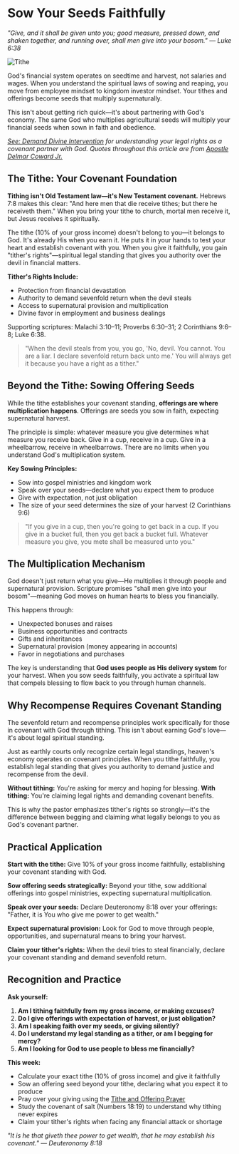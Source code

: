 # Sow Your Seeds Faithfully

*"Give, and it shall be given unto you; good measure, pressed down, and shaken together, and running over, shall men give into your bosom." — Luke 6:38*

![Tithe](../artworks/tithe.png)

God's financial system operates on seedtime and harvest, not salaries and wages. When you understand the spiritual laws of sowing and reaping, you move from employee mindset to kingdom investor mindset. Your tithes and offerings become seeds that multiply supernaturally.

This isn't about getting rich quick—it's about partnering with God's economy. The same God who multiplies agricultural seeds will multiply your financial seeds when sown in faith and obedience.

*[See: Demand Divine Intervention](demand-divine-intervention.md) for understanding your legal rights as a covenant partner with God. Quotes throughout this article are from [Apostle Delmar Coward Jr.](../profiles/delmar-coward-jr.md)*

## The Tithe: Your Covenant Foundation

**Tithing isn't Old Testament law—it's New Testament covenant.** Hebrews 7:8 makes this clear: "And here men that die receive tithes; but there he receiveth them." When you bring your tithe to church, mortal men receive it, but Jesus receives it spiritually.

The tithe (10% of your gross income) doesn't belong to you—it belongs to God. It's already His when you earn it. He puts it in your hands to test your heart and establish covenant with you. When you give it faithfully, you gain "tither's rights"—spiritual legal standing that gives you authority over the devil in financial matters.

**Tither's Rights Include:**
- Protection from financial devastation
- Authority to demand sevenfold return when the devil steals
- Access to supernatural provision and multiplication
- Divine favor in employment and business dealings

Supporting scriptures: Malachi 3:10–11; Proverbs 6:30–31; 2 Corinthians 9:6–8; Luke 6:38.

> "When the devil steals from you, you go, 'No, devil. You cannot. You are a liar. I declare sevenfold return back unto me.' You will always get it because you have a right as a tither."

## Beyond the Tithe: Sowing Offering Seeds

While the tithe establishes your covenant standing, **offerings are where multiplication happens**. Offerings are seeds you sow in faith, expecting supernatural harvest.

The principle is simple: whatever measure you give determines what measure you receive back. Give in a cup, receive in a cup. Give in a wheelbarrow, receive in wheelbarrows. There are no limits when you understand God's multiplication system.

**Key Sowing Principles:**
- Sow into gospel ministries and kingdom work
- Speak over your seeds—declare what you expect them to produce
- Give with expectation, not just obligation
- The size of your seed determines the size of your harvest (2 Corinthians 9:6)

> "If you give in a cup, then you're going to get back in a cup. If you give in a bucket full, then you get back a bucket full. Whatever measure you give, you mete shall be measured unto you."

## The Multiplication Mechanism

God doesn't just return what you give—He multiplies it through people and supernatural provision. Scripture promises "shall men give into your bosom"—meaning God moves on human hearts to bless you financially.

This happens through:
- Unexpected bonuses and raises
- Business opportunities and contracts
- Gifts and inheritances
- Supernatural provision (money appearing in accounts)
- Favor in negotiations and purchases

The key is understanding that **God uses people as His delivery system** for your harvest. When you sow seeds faithfully, you activate a spiritual law that compels blessing to flow back to you through human channels.

## Why Recompense Requires Covenant Standing

The sevenfold return and recompense principles work specifically for those in covenant with God through tithing. This isn't about earning God's love—it's about legal spiritual standing.

Just as earthly courts only recognize certain legal standings, heaven's economy operates on covenant principles. When you tithe faithfully, you establish legal standing that gives you authority to demand justice and recompense from the devil.

**Without tithing:** You're asking for mercy and hoping for blessing.
**With tithing:** You're claiming legal rights and demanding covenant benefits.

This is why the pastor emphasizes tither's rights so strongly—it's the difference between begging and claiming what legally belongs to you as God's covenant partner.

## Practical Application

**Start with the tithe:** Give 10% of your gross income faithfully, establishing your covenant standing with God.

**Sow offering seeds strategically:** Beyond your tithe, sow additional offerings into gospel ministries, expecting supernatural multiplication.

**Speak over your seeds:** Declare Deuteronomy 8:18 over your offerings: "Father, it is You who give me power to get wealth."

**Expect supernatural provision:** Look for God to move through people, opportunities, and supernatural means to bring your harvest.

**Claim your tither's rights:** When the devil tries to steal financially, declare your covenant standing and demand sevenfold return.

## Recognition and Practice

**Ask yourself:**

1. **Am I tithing faithfully from my gross income, or making excuses?**
2. **Do I give offerings with expectation of harvest, or just obligation?**
3. **Am I speaking faith over my seeds, or giving silently?**
4. **Do I understand my legal standing as a tither, or am I begging for mercy?**
5. **Am I looking for God to use people to bless me financially?**

**This week:**
- Calculate your exact tithe (10% of gross income) and give it faithfully
- Sow an offering seed beyond your tithe, declaring what you expect it to produce
- Pray over your giving using the [Tithe and Offering Prayer](../prayers/tithe-and-offering-prayer.md)
- Study the covenant of salt (Numbers 18:19) to understand why tithing never expires
- Claim your tither's rights when facing any financial attack or shortage

*"It is he that giveth thee power to get wealth, that he may establish his covenant." — Deuteronomy 8:18*
